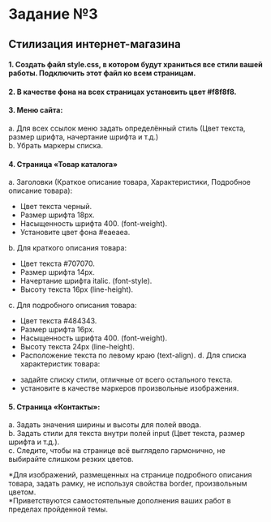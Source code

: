 # Задание №3
## Стилизация интернет-магазина
#### 1. Создать файл style.css, в котором будут храниться все стили вашей работы. Подключить этот файл ко всем страницам.
#### 2. В качестве фона на всех страницах установить цвет #f8f8f8.
#### 3. Меню сайта:
а. Для всех ссылок меню задать определённый стиль (Цвет текста, размер шрифта, начертание шрифта и т.д.) <br>
b. Убрать маркеры списка.

#### 4. Страница «Товар каталога»
a. Заголовки (Краткое описание товара, Характеристики, Подробное описание товара):
* Цвет текста черный.
* Размер шрифта 18px.
* Насыщенность шрифта 400. (font-weight).
* Установите цвет фона #eaeaea.

b. Для краткого описания товара:
* Цвет текста #707070.
* Размер шрифта 14px.
* Начертание шрифта italic. (font-style).
* Высоту текста 16px (line-height).

c. Для подробного описания товара:
* Цвет текста #484343.
* Размер шрифта 16px.
* Насыщенность шрифта 400. (font-weight).
* Высоту текста 24px (line-height).
* Расположение текста по левому краю (text-align).
d. Для списка характеристик товара:
- задайте списку стили, отличные от всего остального текста.
- установите в качестве маркеров произвольные изображения.

#### 5. Страница «Контакты»:<br>
a. Задать значения ширины и высоты для полей ввода.<br> 
b. Задать стили для текста внутри полей input (Цвет текста, размер шрифта и т.д.).<br>
c. Следите, чтобы на странице всё выглядело гармонично, не выбирайте слишком резких цветов.

*Для изображений, размещенных на странице подробного описания товара, задать рамку, не используя свойства border, произвольным цветом.<br>
*Приветствуются самостоятельные дополнения ваших работ в пределах пройденной темы.